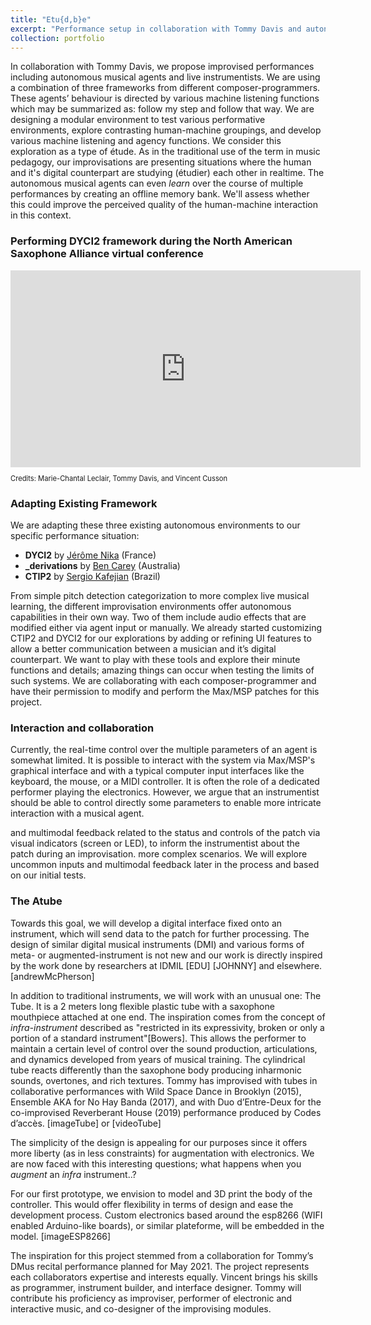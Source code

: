 ```yaml
---
title: "Etu{d,b}e"
excerpt: "Performance setup in collaboration with Tommy Davis and autonomous musical agents. <br/><img src='/images/tube.jpeg'>"
collection: portfolio
---
```

In collaboration with Tommy Davis, we propose improvised performances including autonomous musical agents and live instrumentists. We are using a combination of three frameworks from different composer-programmers. These agents’ behaviour is directed by various machine listening functions which may be summarized as: follow my step and follow that way. We are designing a modular environment to test various performative environments, explore contrasting human-machine groupings, and develop various machine listening and agency functions. We consider this exploration as a type of étude. As in the traditional use of the term in music pedagogy, our improvisations are presenting situations where the human and it's digital counterpart are studying (étudier) each other in realtime. The autonomous musical agents can even *learn* over the course of multiple performances by creating an offline memory bank. We'll assess whether this could improve the perceived quality of the human-machine interaction in this context.
<br>

### Performing DYCI2 framework during the North American Saxophone Alliance virtual conference

<div class="container">
    <iframe width="560" height="315" src="https://www.youtube.com/embed/oUbeL_lAhFU" title="DYCI2 improvisation" frameborder="0" allow="autoplay; clipboard-write; encrypted-media; gyroscope; picture-in-picture" allowfullscreen></iframe>
    <div class="overlay">
        <p style="font-size:80%;">Credits: Marie-Chantal Leclair, Tommy Davis, and Vincent Cusson</p>
    </div>
</div>

### Adapting Existing Framework
We are adapting these three existing autonomous environments to our specific performance situation:
* **DYCI2** by [Jérôme Nika](https://jeromenika.com/) (France)
* **_derivations** by [Ben Carey](https://bencarey.net/) (Australia)
* **CTIP2** by [Sergio Kafejian](https://musicabrasilis.com/composers/sergio-kafejian) (Brazil)

From simple pitch detection categorization to more complex live musical learning, the different improvisation environments offer autonomous capabilities in their own way. Two of them include audio effects that are modified either via agent input or manually. We already started customizing CTIP2 and DYCI2 for our explorations by adding or refining UI features to allow a better communication between a musician and it’s digital counterpart. We want to play with these tools and explore their minute functions and details; amazing things can occur when testing the limits of such systems. We are collaborating with each composer-programmer and have their permission to modify and perform the Max/MSP patches for this project. 

### Interaction and collaboration
Currently, the real-time control over the multiple parameters of an agent is somewhat limited. 
It is possible to interact with the system via Max/MSP's graphical interface and with a typical computer input interfaces like the keyboard, the mouse, or a MIDI controller. It is often the role of a dedicated performer playing the electronics. However, we argue that an instrumentist should be able to control directly some parameters to enable more intricate interaction with a musical agent.

and multimodal feedback related to the status and controls of the patch via visual indicators (screen or LED), to inform the instrumentist about the patch during an improvisation.
more complex scenarios. We will explore uncommon inputs and multimodal feedback later in the process and based on our initial tests.


### The Atube

Towards this goal, we will develop a digital interface fixed onto an instrument, which will send data to the patch for further processing. The design of similar digital musical instruments (DMI) and various forms of meta- or augmented-instrument is not new and our work is directly inspired by the work done by researchers at IDMIL [EDU] [JOHNNY] and elsewhere.[andrewMcPherson]

In addition to traditional instruments, we will work with an unusual one: The Tube. It is a 2 meters long flexible plastic tube with a saxophone mouthpiece attached at one end. The inspiration comes from the concept of *infra-instrument* described as "restricted in its expressivity, broken or only a portion of a standard instrument"[Bowers]. This allows the performer to maintain a certain level of control over the sound production, articulations, and dynamics developed from years of musical training. The cylindrical tube reacts differently than the saxophone body producing inharmonic sounds, overtones, and rich textures. 
Tommy has improvised with tubes in collaborative performances with Wild Space Dance in Brooklyn (2015), Ensemble AKA for No Hay Banda (2017), and with Duo d’Entre-Deux for the co-improvised Reverberant House (2019) performance produced by Codes d’accès.
[imageTube] or [videoTube]

The simplicity of the design is appealing for our purposes since it offers more liberty (as in less constraints) for augmentation with electronics. We are now faced with this interesting questions; what happens when you *augment* an *infra* instrument..?



For our first prototype, we envision to model and 3D print the body of the controller. This would offer flexibility in terms of design and ease the development process. Custom electronics based around the esp8266 (WIFI enabled Arduino-like boards), or similar plateforme, will be embedded in the model. 
[imageESP8266]



The inspiration for this project stemmed from a collaboration for Tommy’s DMus recital performance planned for May 2021. The project represents each collaborators expertise and interests equally. Vincent brings his skills as programmer, instrument builder, and interface designer. Tommy will contribute his proficiency as improviser, performer of electronic and interactive music, and co-designer of the improvising modules.

